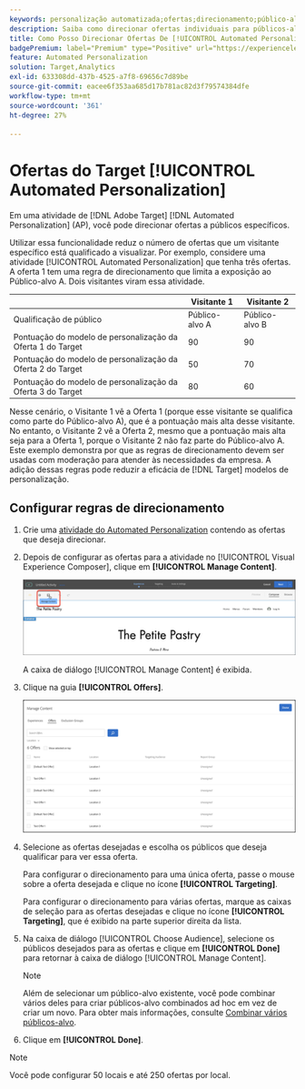 ```yaml
---
keywords: personalização automatizada;ofertas;direcionamento;público-alvo;regras de direcionamento;direcionamento
description: Saiba como direcionar ofertas individuais para públicos-alvo específicos usando uma atividade de [!UICONTROL Automated Personalization] (AP) no  [!DNL Adobe Target].
title: Como Posso Direcionar Ofertas De [!UICONTROL Automated Personalization]?
badgePremium: label="Premium" type="Positive" url="https://experienceleague.adobe.com/docs/target/using/introduction/intro.html?lang=en#premium newtab=true" tooltip="Consulte o que está incluído no Target Premium."
feature: Automated Personalization
solution: Target,Analytics
exl-id: 633308dd-437b-4525-a7f8-69656c7d89be
source-git-commit: eacee6f353aa685d17b781ac82d3f79574384dfe
workflow-type: tm+mt
source-wordcount: '361'
ht-degree: 27%

---
```


# Ofertas do Target [!UICONTROL Automated Personalization]

Em uma atividade de [!DNL Adobe Target] [!DNL Automated Personalization] (AP), você pode direcionar ofertas a públicos específicos.

Utilizar essa funcionalidade reduz o número de ofertas que um visitante específico está qualificado a visualizar. Por exemplo, considere uma atividade [!UICONTROL Automated Personalization] que tenha três ofertas. A oferta 1 tem uma regra de direcionamento que limita a exposição ao Público-alvo A. Dois visitantes viram essa atividade.

| | Visitante 1 | Visitante 2 |
|--- |--- |--- |
| Qualificação de público | Público-alvo A | Público-alvo B |
| Pontuação do modelo de personalização da Oferta 1 do Target | 90 | 90 |
| Pontuação do modelo de personalização da Oferta 2 do Target | 50 | 70 |
| Pontuação do modelo de personalização da Oferta 3 do Target | 80 | 60 |

Nesse cenário, o Visitante 1 vê a Oferta 1 (porque esse visitante se qualifica como parte do Público-alvo A), que é a pontuação mais alta desse visitante. No entanto, o Visitante 2 vê a Oferta 2, mesmo que a pontuação mais alta seja para a Oferta 1, porque o Visitante 2 não faz parte do Público-alvo A. Este exemplo demonstra por que as regras de direcionamento devem ser usadas com moderação para atender às necessidades da empresa. A adição dessas regras pode reduzir a eficácia de [!DNL Target] modelos de personalização.

## Configurar regras de direcionamento

1. Crie uma [atividade do Automated Personalization](/help/main/c-activities/t-automated-personalization/create-ap-activity.md) contendo as ofertas que deseja direcionar.
1. Depois de configurar as ofertas para a atividade no [!UICONTROL Visual Experience Composer], clique em **[!UICONTROL Manage Content]**.

   ![Gerenciar conteúdo](/help/main/c-activities/t-automated-personalization/assets/manage-content.png)

   A caixa de diálogo [!UICONTROL Manage Content] é exibida.

1. Clique na guia **[!UICONTROL Offers]**.

   ![Página de ofertas](/help/main/c-activities/t-automated-personalization/assets/manage-content-offers.png)

1. Selecione as ofertas desejadas e escolha os públicos que deseja qualificar para ver essa oferta.

   Para configurar o direcionamento para uma única oferta, passe o mouse sobre a oferta desejada e clique no ícone **[!UICONTROL Targeting]**.

   Para configurar o direcionamento para várias ofertas, marque as caixas de seleção para as ofertas desejadas e clique no ícone **[!UICONTROL Targeting]**, que é exibido na parte superior direita da lista.

1. Na caixa de diálogo [!UICONTROL Choose Audience], selecione os públicos desejados para as ofertas e clique em **[!UICONTROL Done]** para retornar à caixa de diálogo [!UICONTROL Manage Content].

   >[!NOTE]
   >
   >Além de selecionar um público-alvo existente, você pode combinar vários deles para criar públicos-alvo combinados ad hoc em vez de criar um novo. Para obter mais informações, consulte [Combinar vários públicos-alvo](/help/main/c-target/combining-multiple-audiences.md#concept_A7386F1EA4394BD2AB72399C225981E5).

1. Clique em **[!UICONTROL Done]**.

>[!NOTE]
>
>Você pode configurar 50 locais e até 250 ofertas por local.
